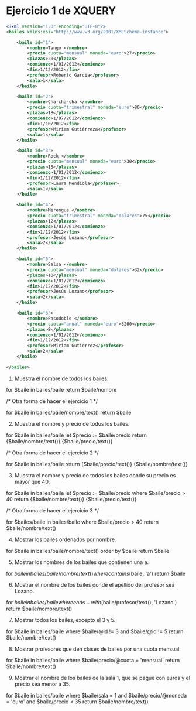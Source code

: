 # Ejercicio 1 de XQUERY

```xml
<?xml version="1.0" encoding="UTF-8"?>
<bailes xmlns:xsi="http://www.w3.org/2001/XMLSchema-instance">

    <baile id="1">
        <nombre>Tango </nombre>
        <precio cuota="mensual" moneda="euro">27</precio>
        <plazas>20</plazas>
        <comienzo>1/01/2012</comienzo>
        <fin>1/12/2012</fin>
        <profesor>Roberto Garcia</profesor>
        <sala>1</sala>
    </baile>

    <baile id="2">
        <nombre>Cha-cha-cha </nombre>
        <precio cuota="trimestral" moneda="euro">80</precio>
        <plazas>18</plazas>
        <comienzo>1/07/2012</comienzo>
        <fin>1/10/2012</fin>
        <profesor>Miriam Gutiérreza</profesor>
        <sala>1</sala>
    </baile>

    <baile id="3">
        <nombre>Rock </nombre>
        <precio cuota="mensual" moneda="euro">30</precio>
        <plazas>15</plazas>
        <comienzo>1/01/2012</comienzo>
        <fin>1/12/2012</fin>
        <profesor>Laura Mendiola</profesor>
        <sala>1</sala>
    </baile>

    <baile id="4">
        <nombre>Merengue </nombre>
        <precio cuota="trimestral" moneda="dolares">75</precio>
        <plazas>12</plazas>
        <comienzo>1/01/2012</comienzo>
        <fin>1/12/2012</fin>
        <profesor>Jesús Lozano</profesor>
        <sala>2</sala>
    </baile>

    <baile id="5">
        <nombre>Salsa </nombre>
        <precio cuota="mensual" moneda="dolares">32</precio>
        <plazas>10</plazas>
        <comienzo>1/01/2012</comienzo>
        <fin>1/12/2012</fin>
        <profesor>Jesús Lozano</profesor>
        <sala>2</sala>
    </baile>

    <baile id="6">
        <nombre>Pasodoble </nombre>
        <precio cuota="anual" moneda="euro">3200</precio>
        <plazas>8</plazas>
        <comienzo>1/01/2012</comienzo>
        <fin>1/12/2012</fin>
        <profesor>Miriam Gutierrez</profesor>
        <sala>2</sala>
    </baile>

</bailes>
```

1. Muestra el nombre de todos los bailes.

for $baile in bailes/baile
return $baile/nombre

/* Otra forma de hacer el ejercicio 1 */

for $baile in bailes/baile/nombre/text()
return $baile

2. Muestra el nombre y precio de todos los bailes.

for $baile in bailes/baile
let $precio := $baile/precio
return
<baile>
    <nombre>{$baile/nombre/text()}</nombre>
    <precio>{$baile/precio/text()}</precio>
</baile>

/* Otra forma de hacer el ejercicio 2 */

for $baile in bailes/baile
return 
<baile>
    <precio> {$baile/precio/text()}</precio>
    <nombre>{$baile/nombre/text()}</nombre>
</baile>

3. Muestra el nombre y precio de todos los bailes donde su precio es mayor que 40.

for $baile in bailes/baile
let $precio := $baile/precio
where $baile/precio > 40
return
<baile>
    <nombre>{$baile/nombre/text()}</nombre>
    <precio>{$baile/precio/text()}</precio>
</baile>


/* Otra forma de hacer el ejercicio 3 */

for $bailes/baile in bailes/baile
where $baile/precio > 40
return $baile/nombre/text()

4. Mostrar los bailes ordenados por nombre.

for $baile in bailes/baile/nombre/text() order by $baile
return $baile

5. Mostrar los nombres de los bailes que contienen una a.

for $baile in bailes/baile/nombre/text() where contains($baile, 'a')
return $baile

6. Mostrar el nombre de los bailes donde el apellido del profesor sea Lozano.

for $baile in bailes/baile where ends-with($baile/profesor/text(), 'Lozano')
return $baile/nombre/text()

7. Mostrar todos los bailes, excepto el 3 y 5.

for $baile in bailes/baile
where $baile/@id != 3 and 
$baile/@id != 5
return $baile/nombre/text()

8. Mostrar profesores que den clases de bailes por una cuota mensual.

for $baile in bailes/baile
where $baile/precio/@cuota = 'mensual'
return $baile/nombre/text()

9. Mostrar el nombre de los bailes de la sala 1, que se pague con euros y el precio sea menor a 35.

for $baile in bailes/baile
where $baile/sala = 1 and 
$baile/precio/@moneda = 'euro' and $baile/precio < 35
return $baile/nombre/text()

